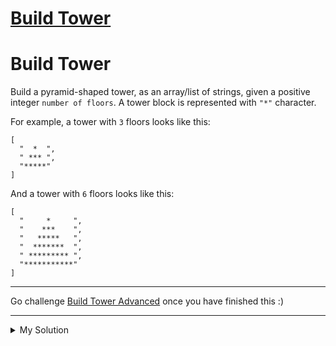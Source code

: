 # [Build Tower](https://www.codewars.com/kata/576757b1df89ecf5bd00073b)

# Build Tower

Build a pyramid-shaped tower, as an array/list of strings, given a positive integer `number of floors`. A tower block is represented with `"*"` character.

For example, a tower with `3` floors looks like this:

```
[
  "  *  ",
  " *** ",
  "*****"
]
```

And a tower with `6` floors looks like this:

```
[
  "     *     ",
  "    ***    ",
  "   *****   ",
  "  *******  ",
  " ********* ",
  "***********"
]
```

---

Go challenge [Build Tower Advanced](https://www.codewars.com/kata/57675f3dedc6f728ee000256) once you have finished this :)

---

<details><summary>My Solution</summary>

```js
function towerBuilder(nFloors) {
  const tower = []
  for (let i = 1; i <= nFloors; i++) {
    tower.push(' '.repeat(nFloors - i) + '*'.repeat(2 * i - 1) + ' '.repeat(nFloors - i))
  }
  return tower
}
```

</details>
